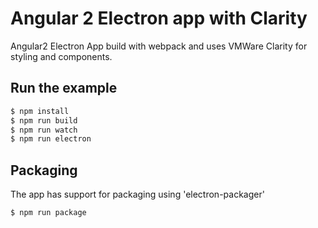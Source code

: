 # Angular 2 Electron app with Clarity
Angular2 Electron App build with webpack and uses VMWare Clarity for styling and components.


## Run the example
```bash
$ npm install
$ npm run build
$ npm run watch
$ npm run electron
```

## Packaging

The app has support for packaging using 'electron-packager'

```bash
$ npm run package
```

